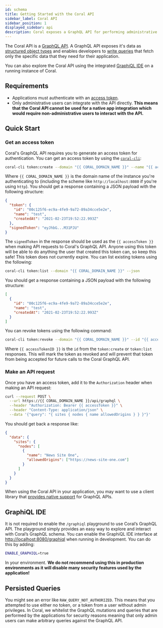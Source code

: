 ```yaml
---
id: schema
title: Getting Started with the Coral API
sidebar_label: Coral API
sidebar_position: 1
displayed_sidebar: api
description: Coral exposes a GraphQL API for performing administrative tasks.
---
```


The Coral API is a [GraphQL API](https://graphql.org/). A GraphQL API exposes
it's data as [structured object types](https://graphql.org/learn/schema/) and
enables developers to [write queries](https://graphql.org/learn/queries/) that
fetch only the specific data that they need for their application.

You can also explore the Coral API using the integrated [GraphiQL IDE](#graphiql-ide) on a
running instance of Coral.

## Requirements

- Applications must authenticate with an [access token](#get-an-access-token).
- Only administrative users can integrate with the API directly. **This means
  that the Coral API cannot be used for a native app integration which would
  require non-administrative users to interact with the API.**

## Quick Start

### Get an access token

Coral's GraphQL API requires you to generate an access token for authentication.
You can get an access token by using the [`coral-cli`](https://github.com/coralproject/coral-cli#coral-cli-tokencreate):

```bash
coral-cli token:create --domain "{{ CORAL_DOMAIN_NAME }}" --name "{{ accessTokenName }}" --json
```

Where `{{ CORAL_DOMAIN_NAME }}` is the domain name of the instance you're
authenticating to (including the scheme like `http://localhost:8080` if you're
using `http`). You should get a response containing a JSON payload with the
following structure:

```json
{
  "token": {
    "id": "00c125f6-ec9a-4fe9-9a72-89a34cce5e2e",
    "name": "test",
    "createdAt": "2021-02-23T19:52:22.993Z"
  },
  "signedToken": "eyJhbG...M31PJU"
}
```

The `signedToken` in the response should be used as the `{{ accessToken }}` when
making API requests to Coral's GraphQL API. Anyone using this token will be able
to do anything the user that created this token can, so keep this safe! This
token does not currently expire. You can list existing tokens using the
following:

```bash
coral-cli token:list --domain "{{ CORAL_DOMAIN_NAME }}" --json
```

You should get a response containing a JSON payload with the following
structure:

```json
[
  {
    "id": "00c125f6-ec9a-4fe9-9a72-89a34cce5e2e",
    "name": "test",
    "createdAt": "2021-02-23T19:52:22.993Z"
  }
]
```

You can revoke tokens using the following command:

```bash
coral-cli token:revoke --domain "{{ CORAL_DOMAIN_NAME }}" --id "{{ accessTokenID }}"
```

Where `{{ accessTokenID }}` is the `id` from the `token:create` or `token:list`
responses. This will mark the token as revoked and will prevent that token from
being accepted for future calls to the Coral GraphQL API.

### Make an API request

Once you have an access token, add it to the `Authorization` header when making
an API request:

```bash
curl --request POST \
  --url https://{{ CORAL_DOMAIN_NAME }}/api/graphql \
  --header "Authorization: Bearer {{ accessToken }}" \
  --header "Content-Type: application/json" \
  --data '{"query": "{ sites { nodes { name allowedOrigins } } }"}'
```

You should get back a response like:

```json
{
  "data": {
    "sites": {
      "nodes": [
        {
          "name": "News Site One",
          "allowedOrigins": ["https://news-site-one.com"]
        }
      ]
    }
  }
}
```

When using the Coral API in your application, you may want to use a client
library that [provides native support](https://graphql.org/code/) for GraphQL
APIs.

## GraphiQL IDE

It is not required to enable the `/graphiql` playground to use Coral’s GraphQL
API. The playground simply provides an easy way to explore and interact with
Coral’s GraphQL schema. You can enable the GraphiQL IDE interface at
[http://localhost:8080/graphiql](http://localhost:8080/graphiql) when running in
development. You can do this by adding:

```bash
ENABLE_GRAPHIQL=true
```

In your environment. **We do not recommend using this in production environments
as it will disable many security features used by the application!**

## Persisted Queries

You might see an error like `RAW_QUERY_NOT_AUTHORIZED`. This means that you
attempted to use either no token, or a token from a user without admin
privileges. In Coral, we whitelist the GraphQL mutations and queries that are
performed by the applications for security reasons meaning that only admin users
can make arbitrary queries against the GraphQL API.
